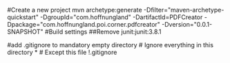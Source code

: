 #Create a new project
mvn archetype:generate -Dfilter="maven-archetype-quickstart" -DgroupId="com.hoffnungland" -DartifactId=PDFCreator -Dpackage="com.hoffnungland.poi.corner.pdfcreator" -Dversion="0.0.1-SNAPSHOT"
#Build settings
##Remove junit:junit:3.8.1


#add .gitignore to mandatory empty directory
	# Ignore everything in this directory
	*
	# Except this file
	!.gitignore
